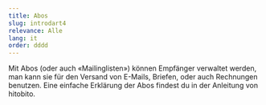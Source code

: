 ```yaml
---
title: Abos
slug: introdart4
relevance: Alle
lang: it
order: dddd
---
```


Mit Abos (oder auch «Mailinglisten») können Empfänger verwaltet werden, man kann sie für den Versand von E-Mails, Briefen, oder auch Rechnungen benutzen. Eine einfache Erklärung der Abos findest du in der Anleitung von hitobito. 